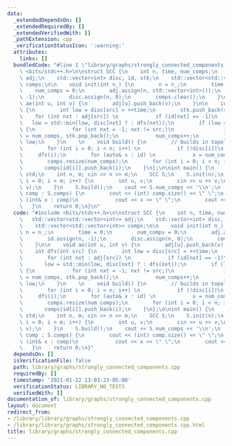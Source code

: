 ```yaml
---
data:
  _extendedDependsOn: []
  _extendedRequiredBy: []
  _extendedVerifiedWith: []
  _pathExtension: cpp
  _verificationStatusIcon: ':warning:'
  attributes:
    links: []
  bundledCode: "#line 1 \"library/graphs/strongly_connected_components.cpp\"\n#include\
    \ <bits/stdc++.h>\n\nstruct SCC {\n    int n, time, num_comps;\n    std::vector<std::vector<int>>\
    \ adj;\n    std::vector<int> disc, id, stk;\n    std::vector<std::vector<int>>\
    \ comps;\n\n    void init(int n_) {\n        n = n_;\n        time = 0;\n    \
    \    num_comps = 0;\n        adj.assign(n, std::vector<int>());\n        id.assign(n,\
    \ -1);\n        disc.assign(n, 0);\n        comps.clear();\n    }\n\n    void\
    \ ae(int u, int v) {\n        adj[u].push_back(v);\n    }\n\n    int dfs(int src)\
    \ {\n        int low = disc[src] = ++time;\n        stk.push_back(src);\n    \
    \    for (int nxt : adj[src]) \n            if (id[nxt] == -1)\n             \
    \   low = std::min(low, disc[nxt] ? : dfs(nxt));\n        if (low == disc[src])\
    \ {\n            for (int nxt = -1; nxt != src;)\n                id[nxt = stk.back()]\
    \ = num_comps, stk.pop_back();\n            num_comps++;\n        }\n        return\
    \ low;\n    }\n    \n    void build() {\n        // builds in topological order\n\
    \        for (int i = 0; i < n; i++) \n            if (!disc[i])\n           \
    \     dfs(i);\n        for (auto& x : id) \n            x = num_comps - 1 - x;\n\
    \        comps.resize(num_comps);\n        for (int i = 0; i < n; i++)\n     \
    \       comps[id[i]].push_back(i);\n    }\n};\n\nint main() {\n    using namespace\
    \ std;\n    int n, m; cin >> n >> m;\n    SCC S;\n    S.init(n);\n    for (int\
    \ i = 0; i < m; i++) {\n        int u, v;\n        cin >> u >> v;\n        S.ae(u,\
    \ v);\n    }\n    S.build();\n    cout << S.num_comps << '\\n';\n    for (auto&\
    \ comp : S.comps) {\n        cout << (int) comp.size() << \" \";\n        for\
    \ (int& x : comp)\n            cout << x << \" \";\n        cout << '\\n';\n \
    \   }\n    return 0;\n}\n"
  code: "#include <bits/stdc++.h>\n\nstruct SCC {\n    int n, time, num_comps;\n \
    \   std::vector<std::vector<int>> adj;\n    std::vector<int> disc, id, stk;\n\
    \    std::vector<std::vector<int>> comps;\n\n    void init(int n_) {\n       \
    \ n = n_;\n        time = 0;\n        num_comps = 0;\n        adj.assign(n, std::vector<int>());\n\
    \        id.assign(n, -1);\n        disc.assign(n, 0);\n        comps.clear();\n\
    \    }\n\n    void ae(int u, int v) {\n        adj[u].push_back(v);\n    }\n\n\
    \    int dfs(int src) {\n        int low = disc[src] = ++time;\n        stk.push_back(src);\n\
    \        for (int nxt : adj[src]) \n            if (id[nxt] == -1)\n         \
    \       low = std::min(low, disc[nxt] ? : dfs(nxt));\n        if (low == disc[src])\
    \ {\n            for (int nxt = -1; nxt != src;)\n                id[nxt = stk.back()]\
    \ = num_comps, stk.pop_back();\n            num_comps++;\n        }\n        return\
    \ low;\n    }\n    \n    void build() {\n        // builds in topological order\n\
    \        for (int i = 0; i < n; i++) \n            if (!disc[i])\n           \
    \     dfs(i);\n        for (auto& x : id) \n            x = num_comps - 1 - x;\n\
    \        comps.resize(num_comps);\n        for (int i = 0; i < n; i++)\n     \
    \       comps[id[i]].push_back(i);\n    }\n};\n\nint main() {\n    using namespace\
    \ std;\n    int n, m; cin >> n >> m;\n    SCC S;\n    S.init(n);\n    for (int\
    \ i = 0; i < m; i++) {\n        int u, v;\n        cin >> u >> v;\n        S.ae(u,\
    \ v);\n    }\n    S.build();\n    cout << S.num_comps << '\\n';\n    for (auto&\
    \ comp : S.comps) {\n        cout << (int) comp.size() << \" \";\n        for\
    \ (int& x : comp)\n            cout << x << \" \";\n        cout << '\\n';\n \
    \   }\n    return 0;\n}"
  dependsOn: []
  isVerificationFile: false
  path: library/graphs/strongly_connected_components.cpp
  requiredBy: []
  timestamp: '2021-01-22 13:03:23-05:00'
  verificationStatus: LIBRARY_NO_TESTS
  verifiedWith: []
documentation_of: library/graphs/strongly_connected_components.cpp
layout: document
redirect_from:
- /library/library/graphs/strongly_connected_components.cpp
- /library/library/graphs/strongly_connected_components.cpp.html
title: library/graphs/strongly_connected_components.cpp
---
```

